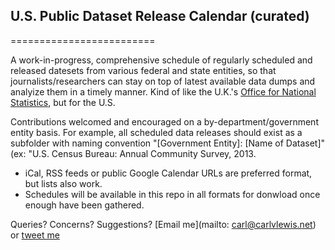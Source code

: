 ## U.S. Public Dataset Release Calendar (curated)
=========================

A work-in-progress, comprehensive schedule of regularly scheduled and released datesets from various federal and state entities, so that journalists/researchers can stay on top of latest available data dumps and analyize them in a timely manner. Kind of like the U.K.'s [Office for National Statistics](http://www.ons.gov.uk/ons/release-calendar/index.html?&newquery=*&releaseDateRangeType=next12months&pageSize=50&applyFilters=true&sortBy=releaseDate&sortDirection=ASCENDING), but for the U.S.

Contributions welcomed and encouraged on a by-department/government entity basis. For example, all scheduled data releases should exist as a subfolder with naming convention "[Government Entity]: [Name of Dataset]" (ex: "U.S. Census Bureau: Annual Community Survey, 2013. 

+ iCal, RSS feeds or public Google Calendar URLs are preferred format, but lists also work.
+ Schedules will be available in this repo in all formats for donwload once enough have been gathered.

Queries? Concerns? Suggestions? [Email me](mailto: carl@carlvlewis.net) or [tweet me](http://twitter.com/carlvlewis)
